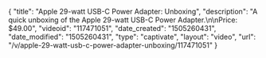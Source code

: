 {
    "title": "Apple 29-watt USB-C Power Adapter: Unboxing",
    "description": "A quick unboxing of the Apple 29-watt USB-C Power Adapter.\n\nPrice: $49.00",
    "videoid": "117471051",
    "date_created": "1505260431",
    "date_modified": "1505260431",
    "type": "captivate",
    "layout": "video",
    "url": "\/v\/apple-29-watt-usb-c-power-adapter-unboxing\/117471051"
}